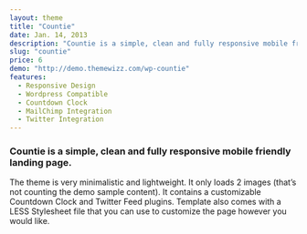 ```yaml
---
layout: theme
title: "Countie"
date: Jan. 14, 2013
description: "Countie is a simple, clean and fully responsive mobile friendly landing page. Contains a customizable Countdown Clock and Twitter Feed plugins. WP Countie is a simple, clean and fully responsive mobile friendly landing page Wordpress plugin."
slug: "countie"
price: 6
demo: "http://demo.themewizz.com/wp-countie"
features:
  - Responsive Design
  - Wordpress Compatible
  - Countdown Clock
  - MailChimp Integration
  - Twitter Integration
---
```


<h3 class="lead">Countie is a simple, clean and fully responsive mobile friendly landing page.</h3>

The theme is very minimalistic and lightweight. It only loads 2 images (that’s not counting the demo sample content). It contains a customizable Countdown Clock and Twitter Feed plugins. Template also comes with a LESS Stylesheet file that you can use to customize the page however you would like.
